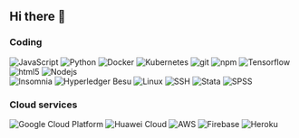 ## Hi there 👋

<h3>Coding</h3>
<p>
  <img alt="JavaScript" src="https://shields.io/badge/JavaScript-F7DF1E?logo=JavaScript&logoColor=000&style=flat-square" />
  <img alt="Python" src="https://img.shields.io/badge/Python-3.7%2B-blue" />
  <img alt="Docker" src="https://img.shields.io/badge/-Docker-46a2f1?style=flat-square&logo=docker&logoColor=white" />
  <img alt="Kubernetes" src="https://img.shields.io/badge/kubernetes-%23326ce5.svg?style=flat-square&logo=kubernetes&logoColor=white" />
  <img alt="git" src="https://img.shields.io/badge/-Git-F05032?style=flat-square&logo=git&logoColor=white" />
  <img alt="npm" src="https://img.shields.io/badge/-NPM-CB3837?style=flat-square&logo=npm&logoColor=white" />
  <img alt="Tensorflow" src="https://img.shields.io/badge/TensorFlow-FF6F00?style=flat-square&logo=tensorflow&logoColor=white" />
  <img alt="html5" src="https://img.shields.io/badge/-HTML5-E34F26?style=flat-square&logo=html5&logoColor=white" />
  <img alt="Nodejs" src="https://img.shields.io/badge/-Nodejs-43853d?style=flat-square&logo=Node.js&logoColor=white" />
  <br>
  <img alt="Insomnia" src="https://img.shields.io/badge/-Insomnia-5849BE?style=flat-square&logo=insomnia&logoColor=white" />
  <img alt="Hyperledger Besu" src="https://img.shields.io/badge/Hyperledger%20Besu-%230079b5.svg?style=flat-square&logo=hyperledger&logoColor=white" />
  <img alt="Linux" src="https://img.shields.io/badge/Linux- FCC624.svg?style=flat-square&logo=linux&logoColor=black" />
  <img alt="SSH" src="https://img.shields.io/badge/SSH-008080.svg?style=flat-square&logo=gnu-bash&logoColor=white" />
  <img alt="Stata" src="https://img.shields.io/badge/Stata-1F5081.svg?style=flat-square&logo=stata&logoColor=white" />
  <img alt="SPSS" src="https://img.shields.io/badge/SPSS-052FAD.svg?style=flat-square&logo=spss&logoColor=white" />



 
<h3>Cloud services</h3>
<p>
  <img alt="Google Cloud Platform" src="https://img.shields.io/badge/GoogleCloud-%234285F4.svg?style=flat-square&logo=google-cloud&logoColor=white" />
  <img alt="Huawei Cloud" src="https://img.shields.io/badge/Huawei-%23FF0000.svg?style=flat-square&logo=huawei&logoColor=white" />
  <img alt="AWS" src="https://img.shields.io/badge/Amazon_AWS-232F3E?style=flat-square&logo=amazon-aws&logoColor=white" />
  <img alt="Firebase" src="https://img.shields.io/badge/firebase-ffca28?style=flat-square&logo=firebase&logoColor=black" />
  <img alt="Heroku" src="https://img.shields.io/badge/heroku-%23430098.svg?style=flat-square&logo=heroku&logoColor=white" />
</p>

<!--
**S-Kia/S-Kia** is a ✨ _special_ ✨ repository because its `README.md` (this file) appears on your GitHub profile.

Here are some ideas to get you started:

- 🔭 I’m currently working on ...
- 🌱 I’m currently learning ...
- 👯 I’m looking to collaborate on ...
- 🤔 I’m looking for help with ...
- 💬 Ask me about ...
- 📫 How to reach me: ...
- 😄 Pronouns: ...
- ⚡ Fun fact: ...
-->

